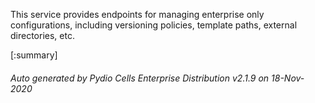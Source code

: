 






This service provides endpoints for managing enterprise only configurations, including versioning policies, template paths, external directories, etc.

[:summary]

###### Auto generated by Pydio Cells Enterprise Distribution v2.1.9 on 18-Nov-2020
